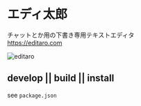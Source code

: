 # エディ太郎

チャットとか用の下書き専用テキストエディタ  
https://editaro.com

![editaro](https://editaro.com/dist/images/editaro-screenshot.png)

## develop || build || install

see `package.json`
